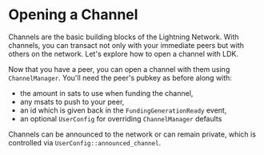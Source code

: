 # Opening a Channel

Channels are the basic building blocks of the Lightning Network. With channels, you can transact not only with your immediate peers but with others on the network. Let's explore how to open a channel with LDK.

Now that you have a peer, you can open a channel with them using `ChannelManager`. You'll need the peer's pubkey as before along with:

- the amount in sats to use when funding the channel,
- any msats to push to your peer,
- an id which is given back in the `FundingGenerationReady` event,
- an optional `UserConfig` for overriding `ChannelManager` defaults

Channels can be announced to the network or can remain private, which is controlled via `UserConfig::announced_channel`.

<CodeSwitcher :languages="{rust:'Rust', java:'Java', kotlin:'Kotlin'}">
  <template v-slot:rust>

```rust
let amount = 10_000;
let push_msat = 1_000;
let user_id = 42;
let config = UserConfig {
  channel_options: ChannelConfig { announced_channel: true, ..Default::default() },
  ..Default::default()
};
match channel_manager.create_channel(pubkey, amount, push_msat, user_id, Some(config)) {
  Ok(_) => println!("EVENT: initiated channel with peer {}", pubkey),
  Err(e) => panic!("ERROR: failed to open channel: {:?}", e),
}
```

  </template>
  <template v-slot:java>

```java
long amount = 10_000L;
long push_msat = 1_000L;
long user_id = 42L;
UserConfig config = UserConfig.with_defaults();
config.get_channel_options().set_announced_channel(true);

Result_NoneAPIErrorZ create_channel_result = channel_manager.create_channel(
    pubkey, amount, push_msat, user_id, config);
assert create_channel_result instanceof Result_NoneAPIErrorZ.Result_NoneAPIErrorZ_OK;
```

  </template>
  <template v-slot:kotlin>

```kotlin
val amount = 100_000L
val pushMsat = 1_000L
val userId = 42L

// public aka announced channel
val userConfig = UserConfig.with_default()

val channelHandshakeConfig = ChannelHandshakeConfig.with_default()
channelHandshakeConfig._announced_channel = true

userConfig._channel_handshake_config = channelHandshakeConfig

val createChannelResult = channelManager.create_channel(
    pubKey.toByteArray(), amount, pushMsat, userId, userConfig
)
```

  </template>
</CodeSwitcher>




